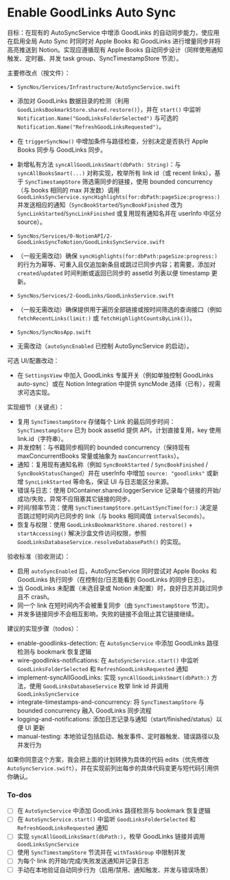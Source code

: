 <!-- 1e251bb0-dbf5-4b4b-a0b5-7c04d0c275d8 5f1bf152-d668-436c-8ea8-1956552b6d62 -->
# Enable GoodLinks Auto Sync

目标：在现有的 AutoSyncService 中增添 GoodLinks 的自动同步能力，使应用在启用全局 Auto Sync 时同时对 Apple Books 和 GoodLinks 进行增量同步并将高亮推送到 Notion。实现应遵循现有 Apple Books 自动同步设计（同样使用通知触发、定时器、并发 task group、SyncTimestampStore 节流）。

主要修改点（按文件）：

- `SyncNos/Services/Infrastructure/AutoSyncService.swift`
- 添加对 GoodLinks 数据目录的检测（利用 `GoodLinksBookmarkStore.shared.restore()`），并在 `start()` 中监听 `Notification.Name("GoodLinksFolderSelected")` 与可选的 `Notification.Name("RefreshGoodLinksRequested")`。
- 在 `triggerSyncNow()` 中增加条件与路径检查，分别决定是否执行 Apple Books 同步与 GoodLinks 同步。
- 新增私有方法 `syncAllGoodLinksSmart(dbPath: String)`：与 `syncAllBooksSmart(...)` 对称实现，枚举所有 link id（或 recent links），基于 `SyncTimestampStore` 筛选需同步的链接，使用 bounded concurrency（与 books 相同的 max 并发数）调用 `GoodLinksSyncService.syncHighlights(for:dbPath:pageSize:progress:)` 并发送相应的通知（`SyncBookStarted`/`SyncBookFinished` 改为 `SyncLinkStarted`/`SyncLinkFinished` 或复用现有通知名并在 userInfo 中区分 source）。

- `SyncNos/Services/0-NotionAPI/2-GoodLinksSyncToNotion/GoodLinksSyncService.swift`
- （一般无需改动）确保 `syncHighlights(for:dbPath:pageSize:progress:)` 的行为为幂等、可重入且仅追加新条目或跳过已同步内容；若需要，添加对 `created`/`updated` 时间判断或返回已同步的 assetId 列表以便 timestamp 更新。

- `SyncNos/Services/2-GoodLinks/GoodLinksService.swift`
- （一般无需改动）确保提供用于遍历全部链接或按时间筛选的查询接口（例如 `fetchRecentLinks(limit:)` 或 `fetchHighlightCountsByLink()`）。

- `SyncNos/SyncNosApp.swift`
- 无需改动（`autoSyncEnabled` 已控制 AutoSyncService 的启动）。

可选 UI/配置改动：

- 在 `SettingsView` 中加入 GoodLinks 专属开关（例如单独控制 GoodLinks auto-sync）或在 Notion Integration 中提供 syncMode 选择（已有），视需求可选实现。

实现细节（关键点）：

- 复用 `SyncTimestampStore` 存储每个 Link 的最后同步时间：`SyncTimestampStore` 已为 book assetId 提供 API，计划直接复用，key 使用 link.id（字符串）。
- 并发控制：与书籍同步相同的 bounded concurrency（保持现有 maxConcurrentBooks 常量或抽象为 `maxConcurrentTasks`）。
- 通知：复用现有通知名称（例如 `SyncBookStarted` / `SyncBookFinished` / `SyncBookStatusChanged`）并在 userInfo 中增加 `source: "goodlinks"` 或新增 `SyncLinkStarted` 等命名，保证 UI 与日志能区分来源。
- 错误与日志：使用 DIContainer.shared.loggerService 记录每个链接的开始/成功/失败，异常不应阻塞其它链接的同步。
- 时间/频率节流：使用 `SyncTimestampStore.getLastSyncTime(for:)` 决定是否跳过短时间内已同步的 link（与 books 相同阈值 `intervalSeconds`）。
- 恢复与权限：使用 `GoodLinksBookmarkStore.shared.restore()` + `startAccessing()` 解决沙盒文件访问权限，参照 `GoodLinksDatabaseService.resolveDatabasePath()` 的实现。

验收标准（验收测试）：

- 启用 `autoSyncEnabled` 后，AutoSyncService 同时尝试对 Apple Books 和 GoodLinks 执行同步（在控制台/日志能看到 GoodLinks 的同步日志）。
- 当 GoodLinks 未配置（未选目录或 Notion 未配置）时，良好日志并跳过同步且不 crash。
- 同一个 link 在短时间内不会被重复同步（由 `SyncTimestampStore` 节流）。
- 并发多链接同步不会相互影响，失败的链接不会阻止其它链接继续。

建议的实现步骤（todos）：

- enable-goodlinks-detection: 在 `AutoSyncService` 中添加 GoodLinks 路径检测与 bookmark 恢复逻辑
- wire-goodlinks-notifications: 在 `AutoSyncService.start()` 中监听 `GoodLinksFolderSelected` 和 `RefreshGoodLinksRequested` 通知
- implement-syncAllGoodLinks: 实现 `syncAllGoodLinksSmart(dbPath:)` 方法，使用 `GoodLinksDatabaseService` 枚举 link id 并调用 `GoodLinksSyncService`
- integrate-timestamps-and-concurrency: 将 `SyncTimestampStore` 与 bounded concurrency 融入 GoodLinks 同步流程
- logging-and-notifications: 添加日志记录与通知（start/finished/status）以便 UI 更新
- manual-testing: 本地验证包括启动、触发事件、定时器触发、错误路径以及并发行为

如果你同意这个方案，我会把上面的计划转换为具体的代码 edits（优先修改 `AutoSyncService.swift`），并在实现前列出每步的具体代码变更与短代码引用供你确认。

### To-dos

- [ ] 在 `AutoSyncService` 中添加 GoodLinks 路径检测与 bookmark 恢复逻辑
- [ ] 在 `AutoSyncService.start()` 中监听 `GoodLinksFolderSelected` 和 `RefreshGoodLinksRequested` 通知
- [ ] 实现 `syncAllGoodLinksSmart(dbPath:)`，枚举 GoodLinks 链接并调用 `GoodLinksSyncService`
- [ ] 使用 `SyncTimestampStore` 节流并在 `withTaskGroup` 中限制并发
- [ ] 为每个 link 的开始/完成/失败发送通知并记录日志
- [ ] 手动在本地验证自动同步行为（启用/禁用、通知触发、并发与错误场景）